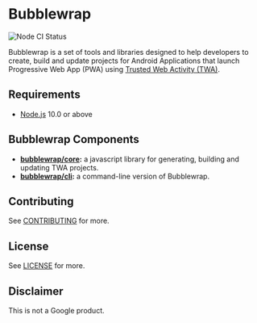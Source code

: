 <!---

  Copyright 2019 Google Inc. All Rights Reserved.
 
   Licensed under the Apache License, Version 2.0 (the "License");
   you may not use this file except in compliance with the License.
   You may obtain a copy of the License at
 
       http://www.apache.org/licenses/LICENSE-2.0
 
   Unless required by applicable law or agreed to in writing, software
   distributed under the License is distributed on an "AS IS" BASIS,
   WITHOUT WARRANTIES OR CONDITIONS OF ANY KIND, either express or implied.
   See the License for the specific language governing permissions and
   limitations under the License.
-->
# Bubblewrap
![Node CI Status](https://github.com/GoogleChromeLabs/bubblewrap/workflows/Node%20CI/badge.svg)

Bubblewrap is a set of tools and libraries designed to help developers to create, build and update
projects for Android Applications that launch Progressive Web App (PWA) using
[Trusted Web Activity (TWA)](https://developers.google.com/web/android/trusted-web-activity/).

## Requirements
- [Node.js](https://nodejs.org/en/) 10.0 or above

## Bubblewrap Components

- **[bubblewrap/core](./packages/core):** a javascript library for generating, building and updating TWA projects.
- **[bubblewrap/cli](./packages/cli):** a command-line version of Bubblewrap.

## Contributing

See [CONTRIBUTING](./CONTRIBUTING.md) for more.

## License

See [LICENSE](./LICENSE) for more.

## Disclaimer

This is not a Google product.
